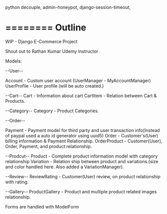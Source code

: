 python decouple, admin-honeypot, django-session-timeout, 

========
Outline
========

WIP - Django E-Commerce Project 

Shout out to Rathan Kumar Udemy Instructor

Models: 

 --User--

Account - Custom user account (UserManager - MyAccountManager)
UserProfile - User profile (will be auto created.)

--Cart--
Cart - Information about cart
CartItem - Relation between Cart & Products. 

--Category-- 
Category - Product Categories.

--Order-- 

Payment - Payment model for third party and user transaction info(Instead of paypal used a auto id generator using uuid5)
Order - Customer's(User) billing information & Payment Relationship. 
OrderProduct - Customer(User), Order, Payment, and product relationship. 


--Prodcut--
Product - Complete product information model with category relationship 
Variation - Relation ship between product and variations.(size and color handled here. Also added a VariationManager).


--Review--
ReviewRating - Customer(User) review, on product relationship with rating.

--Gallery--
ProductGallery - Product and multiple product related images relationship.

Forms are handled with ModelForm
